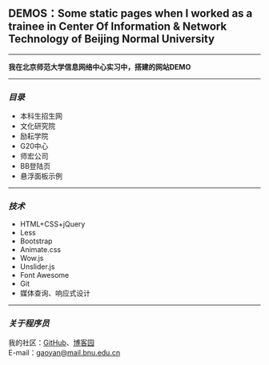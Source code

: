 ## DEMOS：Some static pages when I worked as a trainee in Center Of Information & Network Technology of Beijing Normal University

---

**我在北京师范大学信息网络中心实习中，搭建的网站DEMO**    

---

### ***目录***  
- 本科生招生网  
- 文化研究院
- 励耘学院  
- G20中心
- 师宏公司
- BB登陆页
- 悬浮面板示例  

---

### ***技术***  
- HTML+CSS+jQuery  
- Less
- Bootstrap  
- Animate.css  
- Wow.js  
- Unslider.js
- Font Awesome  
- Git  
- 媒体查询、响应式设计  

---

### ***关于程序员***    
我的社区：[GitHub](https://github.com/gymmer)、[博客园](http://www.cnblogs.com/gymmer/)  
E-mail：gaoyan@mail.bnu.edu.cn 

